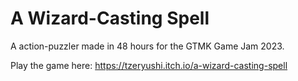 # A Wizard-Casting Spell

A action-puzzler made in 48 hours for the GTMK Game Jam 2023.

Play the game here: https://tzeryushi.itch.io/a-wizard-casting-spell
